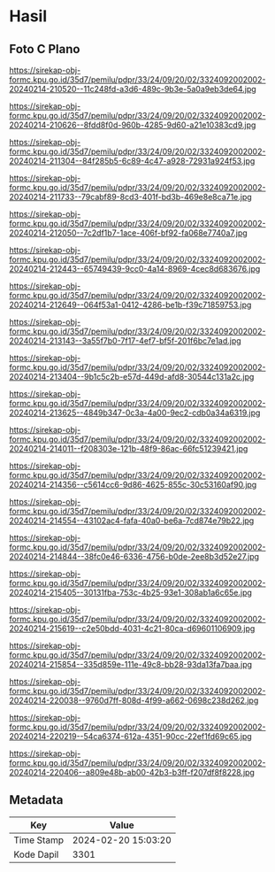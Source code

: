 # Hasil

## Foto C Plano

https://sirekap-obj-formc.kpu.go.id/35d7/pemilu/pdpr/33/24/09/20/02/3324092002002-20240214-210520--11c248fd-a3d6-489c-9b3e-5a0a9eb3de64.jpg

https://sirekap-obj-formc.kpu.go.id/35d7/pemilu/pdpr/33/24/09/20/02/3324092002002-20240214-210626--8fdd8f0d-960b-4285-9d60-a21e10383cd9.jpg

https://sirekap-obj-formc.kpu.go.id/35d7/pemilu/pdpr/33/24/09/20/02/3324092002002-20240214-211304--84f285b5-6c89-4c47-a928-72931a924f53.jpg

https://sirekap-obj-formc.kpu.go.id/35d7/pemilu/pdpr/33/24/09/20/02/3324092002002-20240214-211733--79cabf89-8cd3-401f-bd3b-469e8e8ca71e.jpg

https://sirekap-obj-formc.kpu.go.id/35d7/pemilu/pdpr/33/24/09/20/02/3324092002002-20240214-212050--7c2df1b7-1ace-406f-bf92-fa068e7740a7.jpg

https://sirekap-obj-formc.kpu.go.id/35d7/pemilu/pdpr/33/24/09/20/02/3324092002002-20240214-212443--65749439-9cc0-4a14-8969-4cec8d683676.jpg

https://sirekap-obj-formc.kpu.go.id/35d7/pemilu/pdpr/33/24/09/20/02/3324092002002-20240214-212649--064f53a1-0412-4286-be1b-f39c71859753.jpg

https://sirekap-obj-formc.kpu.go.id/35d7/pemilu/pdpr/33/24/09/20/02/3324092002002-20240214-213143--3a55f7b0-7f17-4ef7-bf5f-201f6bc7e1ad.jpg

https://sirekap-obj-formc.kpu.go.id/35d7/pemilu/pdpr/33/24/09/20/02/3324092002002-20240214-213404--9b1c5c2b-e57d-449d-afd8-30544c131a2c.jpg

https://sirekap-obj-formc.kpu.go.id/35d7/pemilu/pdpr/33/24/09/20/02/3324092002002-20240214-213625--4849b347-0c3a-4a00-9ec2-cdb0a34a6319.jpg

https://sirekap-obj-formc.kpu.go.id/35d7/pemilu/pdpr/33/24/09/20/02/3324092002002-20240214-214011--f208303e-121b-48f9-86ac-66fc51239421.jpg

https://sirekap-obj-formc.kpu.go.id/35d7/pemilu/pdpr/33/24/09/20/02/3324092002002-20240214-214356--c5614cc6-9d86-4625-855c-30c53160af90.jpg

https://sirekap-obj-formc.kpu.go.id/35d7/pemilu/pdpr/33/24/09/20/02/3324092002002-20240214-214554--43102ac4-fafa-40a0-be6a-7cd874e79b22.jpg

https://sirekap-obj-formc.kpu.go.id/35d7/pemilu/pdpr/33/24/09/20/02/3324092002002-20240214-214844--38fc0e46-6336-4756-b0de-2ee8b3d52e27.jpg

https://sirekap-obj-formc.kpu.go.id/35d7/pemilu/pdpr/33/24/09/20/02/3324092002002-20240214-215405--30131fba-753c-4b25-93e1-308ab1a6c65e.jpg

https://sirekap-obj-formc.kpu.go.id/35d7/pemilu/pdpr/33/24/09/20/02/3324092002002-20240214-215619--c2e50bdd-4031-4c21-80ca-d69601106909.jpg

https://sirekap-obj-formc.kpu.go.id/35d7/pemilu/pdpr/33/24/09/20/02/3324092002002-20240214-215854--335d859e-111e-49c8-bb28-93da13fa7baa.jpg

https://sirekap-obj-formc.kpu.go.id/35d7/pemilu/pdpr/33/24/09/20/02/3324092002002-20240214-220038--9760d7ff-808d-4f99-a662-0698c238d262.jpg

https://sirekap-obj-formc.kpu.go.id/35d7/pemilu/pdpr/33/24/09/20/02/3324092002002-20240214-220219--54ca6374-612a-4351-90cc-22ef1fd69c65.jpg

https://sirekap-obj-formc.kpu.go.id/35d7/pemilu/pdpr/33/24/09/20/02/3324092002002-20240214-220406--a809e48b-ab00-42b3-b3ff-f207df8f8228.jpg


## Metadata

| Key        | Value               |
| ---------- | ------------------- |
| Time Stamp | 2024-02-20 15:03:20 |
| Kode Dapil | 3301                |



